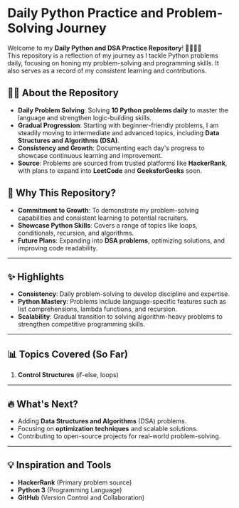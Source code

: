 
# Daily Python Practice and Problem-Solving Journey

Welcome to my **Daily Python and DSA Practice Repository**! 👩‍💻👨‍💻  
This repository is a reflection of my journey as I tackle Python problems daily, focusing on honing my problem-solving and programming skills. It also serves as a record of my consistent learning and contributions.



## 🧑‍🏫 About the Repository

- **Daily Problem Solving**: Solving **10 Python problems daily** to master the language and strengthen logic-building skills.
- **Gradual Progression**: Starting with beginner-friendly problems, I am steadily moving to intermediate and advanced topics, including **Data Structures and Algorithms (DSA)**.
- **Consistency and Growth**: Documenting each day's progress to showcase continuous learning and improvement.
- **Source**: Problems are sourced from trusted platforms like **HackerRank**, with plans to expand into **LeetCode** and **GeeksforGeeks** soon.


## 📌 Why This Repository?

- **Commitment to Growth**: To demonstrate my problem-solving capabilities and consistent learning to potential recruiters.
- **Showcase Python Skills**: Covers a range of topics like loops, conditionals, recursion, and algorithms.
- **Future Plans**: Expanding into **DSA problems**, optimizing solutions, and improving code readability.

---

## ✨ Highlights

- **Consistency**: Daily problem-solving to develop discipline and expertise.  
- **Python Mastery**: Problems include language-specific features such as list comprehensions, lambda functions, and recursion.
- **Scalability**: Gradual transition to solving algorithm-heavy problems to strengthen competitive programming skills.  

---

## 📊 Topics Covered (So Far)

1. **Control Structures** (if-else, loops)


---

## 🔥 What's Next?

- Adding **Data Structures and Algorithms** (DSA) problems.  
- Focusing on **optimization techniques** and scalable solutions.  
- Contributing to open-source projects for real-world problem-solving.

---

## 💡 Inspiration and Tools

- **HackerRank** (Primary problem source)  
- **Python 3** (Programming Language)  
- **GitHub** (Version Control and Collaboration)

  

